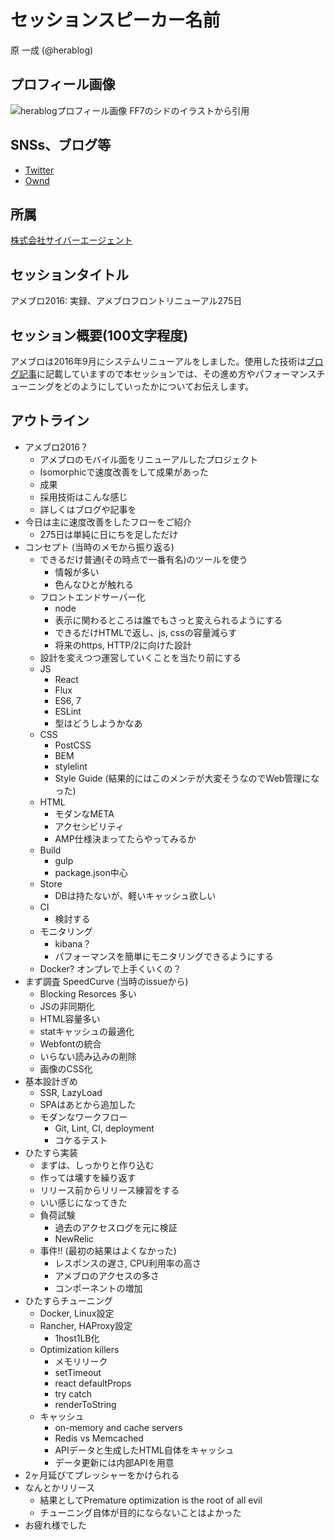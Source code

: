 # セッションスピーカー名前
原 一成 (@herablog)

## プロフィール画像
![herablogプロフィール画像 FF7のシドのイラストから引用](https://pbs.twimg.com/profile_images/2300848944/ato0j2c85jxqfb5mxt8m_400x400.jpeg)

## SNSs、ブログ等

- [Twitter](https://twitter.com/herablog)
- [Ownd](https://herablog.amebaownd.com/)

## 所属

[株式会社サイバーエージェント](https://www.cyberagent.co.jp/)

## セッションタイトル

アメブロ2016: 実録、アメブロフロントリニューアル275日

## セッション概要(100文字程度)

アメブロは2016年9月にシステムリニューアルをしました。使用した技術は[ブログ記事](https://developers.cyberagent.co.jp/blog/archives/636/)に記載していますので本セッションでは、その進め方やパフォーマンスチューニングをどのようにしていったかについてお伝えします。

## アウトライン
- アメブロ2016？
  - アメブロのモバイル面をリニューアルしたプロジェクト
  - Isomorphicで速度改善をして成果があった
  - 成果
  - 採用技術はこんな感じ
  - 詳しくはブログや記事を
- 今日は主に速度改善をしたフローをご紹介
  - 275日は単純に日にちを足しただけ
- コンセプト (当時のメモから振り返る)
  - できるだけ普通(その時点で一番有名)のツールを使う
    - 情報が多い
    - 色んなひとが触れる
  - フロントエンドサーバー化
    - node
    - 表示に関わるところは誰でもさっと変えられるようにする
    - できるだけHTMLで返し、js, cssの容量減らす
    - 将来のhttps, HTTP/2に向けた設計
   - 設計を変えつつ運営していくことを当たり前にする
  - JS
    - React
    - Flux
    - ES6, 7
    - ESLint
    - 型はどうしようかなあ
  - CSS
    - PostCSS
    - BEM
    - stylelint
    - Style Guide (結果的にはこのメンテが大変そうなのでWeb管理になった)
  - HTML
    - モダンなMETA
    - アクセシビリティ
    - AMP仕様決まってたらやってみるか
  - Build
    - gulp
    - package.json中心
  - Store
    - DBは持たないが、軽いキャッシュ欲しい
  - CI
    - 検討する
  - モニタリング
    - kibana？
    - パフォーマンスを簡単にモニタリングできるようにする
  - Docker? オンプレで上手くいくの？
- まず調査 SpeedCurve (当時のissueから)
  - Blocking Resorces 多い
  - JSの非同期化
  - HTML容量多い
  - statキャッシュの最適化
  - Webfontの統合
  - いらない読み込みの削除
  - 画像のCSS化
- 基本設計ぎめ
  - SSR, LazyLoad
  - SPAはあとから追加した
  - モダンなワークフロー
    - Git, Lint, CI, deployment
    - コケるテスト
- ひたすら実装
  - まずは、しっかりと作り込む
  - 作っては壊すを繰り返す
  - リリース前からリリース練習をする
  - いい感じになってきた
  - 負荷試験
    - 過去のアクセスログを元に検証
    - NewRelic
  - 事件!! (最初の結果はよくなかった)
    - レスポンスの遅さ, CPU利用率の高さ
    - アメブロのアクセスの多さ
    - コンポーネントの増加
- ひたすらチューニング
  - Docker, Linux設定
  - Rancher, HAProxy設定
    - 1host1LB化
  - Optimization killers
    - メモリリーク
    - setTimeout
    - react defaultProps
    - try catch
    - renderToString
  - キャッシュ
    - on-memory and cache servers
    - Redis vs Memcached
    - APIデータと生成したHTML自体をキャッシュ
    - データ更新には内部APIを用意
 - 2ヶ月延びてプレッシャーをかけられる
- なんとかリリース
  - 結果としてPremature optimization is the root of all evil
  - チューニング自体が目的にならないことはよかった
- お疲れ様でした
